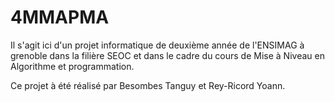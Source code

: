 # 4MMAPMA

Il s'agit ici d'un projet informatique de deuxième année de l'ENSIMAG à grenoble dans la filière SEOC et dans le cadre du cours de Mise à Niveau en Algorithme et programmation. 

Ce projet à été réalisé par Besombes Tanguy et Rey-Ricord Yoann. 

